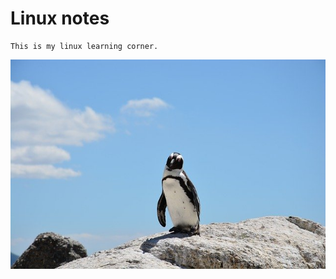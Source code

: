 # Linux notes
```
This is my linux learning corner. 
```
![Image of penguin.](https://raw.githubusercontent.com/AnthonyQi88/Linux/master/penguin.jpg)
























